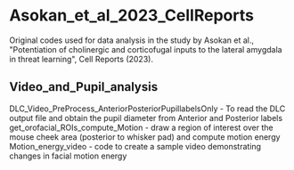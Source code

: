 # Asokan_et_al_2023_CellReports
Original codes used for data analysis in the study by Asokan et al., "Potentiation of cholinergic and corticofugal inputs to the lateral amygdala in threat learning", Cell Reports (2023).

## Video_and_Pupil_analysis

DLC_Video_PreProcess_AnteriorPosteriorPupillabelsOnly - To read the DLC output file and obtain the pupil diameter from Anterior and Posterior labels
get_orofacial_ROIs_compute_Motion - draw a region of interest over the mouse cheek area (posterior to whisker pad) and compute motion energy
Motion_energy_video - code to create a sample video demonstrating changes in facial motion energy


